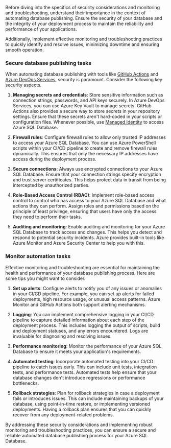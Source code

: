Before diving into the specifics of security considerations and monitoring and troubleshooting, understand their importance in the context of automating database publishing. Ensure the security of your database and the integrity of your deployment process to maintain the reliability and performance of your applications. 

Additionally, implement effective monitoring and troubleshooting practices to quickly identify and resolve issues, minimizing downtime and ensuring smooth operation. 

### Secure database publishing tasks

When automating database publishing with tools like [GitHub Actions](https://docs.github.com/en/actions?azure-portal=true) and [Azure DevOps Services](/azure/devops?azure-portal=true), security is paramount. Consider the following key security aspects.

1. **Managing secrets and credentials**: Store sensitive information such as connection strings, passwords, and API keys securely. In Azure DevOps Services, you can use Azure Key Vault to manage secrets. GitHub Actions also provides a secure way to store secrets in your repository settings. Ensure that these secrets aren't hard-coded in your scripts or configuration files. Whenever possible, use [Managed Identity](/azure/azure-sql/database/authentication-azure-ad-user-assigned-managed-identity?azure-portal=true) to access Azure SQL Database.

2. **Firewall rules**: Configure firewall rules to allow only trusted IP addresses to access your Azure SQL Database. You can use Azure PowerShell scripts within your CI/CD pipeline to create and remove firewall rules dynamically. This ensures that only the necessary IP addresses have access during the deployment process.

3. **Secure connections**: Always use encrypted connections to your Azure SQL Database. Ensure that your connection strings specify encryption and trust server certificates. This helps protect data in transit from being intercepted by unauthorized parties.

4. **Role-Based Access Control (RBAC)**: Implement role-based access control to control who has access to your Azure SQL Database and what actions they can perform. Assign roles and permissions based on the principle of least privilege, ensuring that users have only the access they need to perform their tasks.

5. **Auditing and monitoring**: Enable auditing and monitoring for your Azure SQL Database to track access and changes. This helps you detect and respond to potential security incidents. Azure provides built-in tools like Azure Monitor and Azure Security Center to help you with this.

### Monitor automation tasks

Effective monitoring and troubleshooting are essential for maintaining the health and performance of your database publishing process. Here are some tips you might want to consider.

1. **Set up alerts**: Configure alerts to notify you of any issues or anomalies in your CI/CD pipeline. For example, you can set up alerts for failed deployments, high resource usage, or unusual access patterns. Azure Monitor and GitHub Actions both support alerting mechanisms.

1. **Logging**: You can implement comprehensive logging in your CI/CD pipeline to capture detailed information about each step of the deployment process. This includes logging the output of scripts, build and deployment statuses, and any errors encountered. Logs are invaluable for diagnosing and resolving issues.

1. **Performance monitoring**: Monitor the performance of your Azure SQL Database to ensure it meets your application's requirements. 

1. **Automated testing**: Incorporate automated testing into your CI/CD pipeline to catch issues early. This can include unit tests, integration tests, and performance tests. Automated tests help ensure that your database changes don't introduce regressions or performance bottlenecks.

1. **Rollback strategies**: Plan for rollback strategies in case a deployment fails or introduces issues. This can include maintaining backups of your database, using point-in-time restore, or implementing versioned deployments. Having a rollback plan ensures that you can quickly recover from any deployment-related problems.

By addressing these security considerations and implementing robust monitoring and troubleshooting practices, you can ensure a secure and reliable automated database publishing process for your Azure SQL Database.
